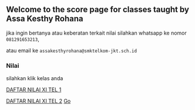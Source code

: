 ## Welcome to the score page for classes taught by Assa Kesthy Rohana

jika ingin bertanya atau keberatan terkait nilai silahkan whatsapp ke nomor ```081291653213```,

atau email ke ```assakesthyrohana@smktelkom-jkt.sch.id```

### Nilai

silahkan klik kelas anda

[DAFTAR NILAI XI TEL 1](https://drive.google.com/file/d/1lvn-cfqfgtbTmYbB0HzssvDxIhAROVUA/view?usp=sharing)


[DAFTAR NILAI XI TEL 2](https://drive.google.com/file/d/1lvn-cfqfgtbTmYbB0HzssvDxIhAROVUA/view?usp=sharing)
<a href="https://drive.google.com/file/d/1lvn-cfqfgtbTmYbB0HzssvDxIhAROVUA/view?usp=sharing" target="_blank">Go</a>
